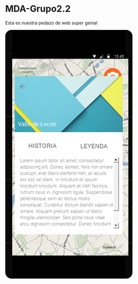 # MDA-Grupo2.2
Esta es nuestra pedazo de web super genial

![Imagen](./screenshots/HistoriaScreen.png)